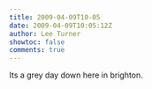 ```yaml
---
title: 2009-04-09T10-05
date: 2009-04-09T10:05:12Z
author: Lee Turner
showtoc: false
comments: true
---
```


Its a grey day down here in brighton.

